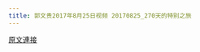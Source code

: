 ```yaml
---
title: 郭文贵2017年8月25日视频 20170825_270天的特别之旅
---
```


[原文連接](https://gnews.org/ThreadView/53483540)


